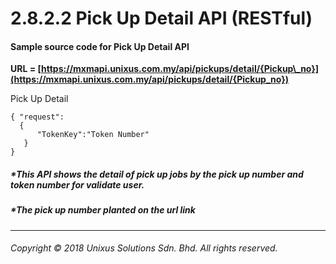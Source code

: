 # 2.8.2.2 Pick Up Detail API \(RESTful\)

#### Sample source code for Pick Up Detail API

**URL = [https://mxmapi.unixus.com.my/api/pickups/detail/{Pickup\_no}](https://mxmapi.unixus.com.my/api/pickups/detail/{Pickup_no})**


Pick Up Detail
```
{ "request":
  { 
      "TokenKey":"Token Number"  
   }
}
```


##### \*This API shows the detail of pick up jobs by the pick up number and token number for validate user.


##### \*The pick up number planted on the url link
---

###### Copyright © 2018 Unixus Solutions Sdn. Bhd. All rights reserved.



